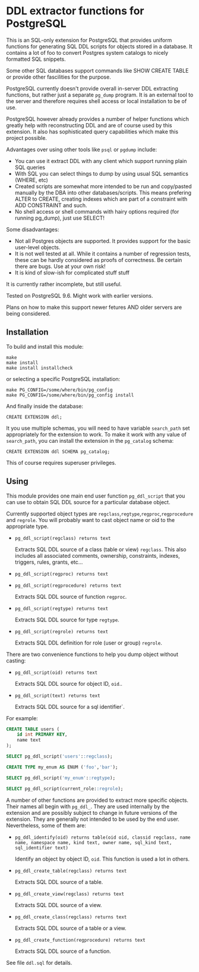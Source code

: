 DDL extractor functions  for PostgreSQL
=======================================

This is an SQL-only extension for PostgreSQL that provides uniform functions for generating 
SQL DDL scripts for objects stored in a database. It contains a lot of foo to convert
Postgres system catalogs to nicely formatted SQL snippets.

Some other SQL databases support commands like SHOW CREATE TABLE or provide 
other fascilities for the purpose. 

PostgreSQL currently doesn't provide overall in-server DDL extracting functions,
but rather just a separate `pg_dump` program. It is an external tool to the server 
and therefore requires shell access or local installation to be of use.

PostgreSQL however already provides a number of helper functions which greatly help with
reconstructing DDL and are of course used by this extension.
It also has sophisticated query capabilities which make this project possible.

Advantages over using other tools like `psql` or `pgdump` include:

- You can use it extract DDL with any client which support running plain SQL queries
- With SQL you can select things to dump by using usual SQL semantics (WHERE, etc)
- Created scripts are somewhat more intended to be run and copy/pasted manually by the DBA
  into other databases/scripts. This means prefering ALTER to CREATE, creating indexes which
  are part of a constraint with ADD CONSTRAINT and such.
- No shell access or shell commands with hairy options required (for running pg_dump), just use SELECT!

Some disadvantages:

- Not all Postgres objects are supported. It provides support for the basic user-level objects. 
- It is not well tested at all. While it contains a number of regression tests, these can be
  hardly considered as proofs of correctness. Be certain there are bugs. Use at your own risk!
- It is kind of slow-ish for complicated stuff stuff

It is currently rather incomplete, but still useful. 

Tested on PostgreSQL 9.6. Might work with earlier versions.

Plans on how to make this support newer fetures AND older servers are being considered.
 

Installation
------------

To build and install this module:

    make
    make install
    make install installcheck

or selecting a specific PostgreSQL installation:

    make PG_CONFIG=/some/where/bin/pg_config
    make PG_CONFIG=/some/where/bin/pg_config install

And finally inside the database:

    CREATE EXTENSION ddl;

It you use multiple schemas, you will need to have variable `search_path` 
set appropriately for the extension to work. To make it work with any value of
`search_path`, you can install the extension in the `pg_catalog` schema:

    CREATE EXTENSION ddl SCHEMA pg_catalog;

This of course requires superuser privileges.

Using
-----

This module provides one main end user function `pg_ddl_script` that 
you can use to obtain SQL DDL source for a particular database object.

Currently supported object types are `regclass`,`regtype`,`regproc`,`regprocedure` 
and `regrole`. You will probably want to cast object name or oid to the appropriate type.

- `pg_ddl_script(regclass) returns text`

    Extracts SQL DDL source of a class (table or view) `regclass`.
    This also includes all associated comments, ownership, constraints, 
    indexes, triggers, rules, grants, etc...

- `pg_ddl_script(regproc) returns text`
- `pg_ddl_script(regprocedure) returns text`

    Extracts SQL DDL source of function `regproc`.

- `pg_ddl_script(regtype) returns text`

    Extracts SQL DDL source for type `regtype`.

- `pg_ddl_script(regrole) returns text`

    Extracts SQL DDL definition for role (user or group) `regrole`.
    
There are two convenience functions to help you dump object without casting:

- `pg_ddl_script(oid) returns text`

    Extracts SQL DDL source for object ID, `oid`..

- `pg_ddl_script(text) returns text`

    Extracts SQL DDL source for a sql identifier`.

For example:

```sql
CREATE TABLE users (
    id int PRIMARY KEY,
    name text
);

SELECT pg_ddl_script('users'::regclass);

CREATE TYPE my_enum AS ENUM ('foo','bar');

SELECT pg_ddl_script('my_enum'::regtype);

SELECT pg_ddl_script(current_role::regrole);

```

A number of other functions are provided to extract more specific objects.
Their names all begin with `pg_ddl_`. They are used internally by the extension 
and are possibly subject to change in future versions of the extension. 
They are generally not intended to be used by the end user. 
Nevertheless, some of them are:

- `pg_ddl_identify(oid) returns table(oid oid, classid regclass, name name, namespace name, kind text, owner name, sql_kind text, sql_identifier text)`

    Identify an object by object ID, `oid`. This function is used a lot in others.

- `pg_ddl_create_table(regclass) returns text`

    Extracts SQL DDL source of a table.

- `pg_ddl_create_view(regclass) returns text`

    Extracts SQL DDL source of a view.

- `pg_ddl_create_class(regclass) returns text`

    Extracts SQL DDL source of a table or a view.

- `pg_ddl_create_function(regprocedure) returns text`

    Extracts SQL DDL source of a function.

See file `ddl.sql` for details.
